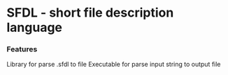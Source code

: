 # SFDL - short file description language
### Features
Library for parse .sfdl to file
Executable for parse input string to output file
